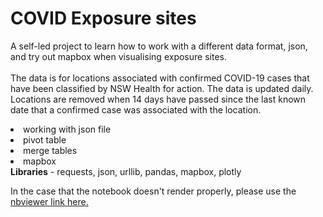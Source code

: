 # COVID Exposure sites
A self-led project to learn how to work with a different data format, json, and try out mapbox when visualising exposure sites.
<br></br>
The data is for locations associated with confirmed COVID-19 cases that have been classified by NSW Health for action. The data is updated daily. Locations are removed when 14 days have passed since the last known date that a confirmed case was associated with the location.

<li>working with json file</li>
<li>pivot table</li>
<li>merge tables</li>
<li>mapbox</li>
<b>Libraries</b> - requests, json, urllib, pandas, mapbox, plotly

In the case that the notebook doesn't render properly, please use the  <a href="https://nbviewer.org/github/j-karn/covid_exposuresites/blob/main/2021_Nov_COVID_map.ipynb">nbviewer link here.</a>

